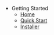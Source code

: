 - Getting Started
  - [Home](Home.md)
  - [Quick Start](home/Quick-Start.md)
  - [Installer](objects/Installer.md)